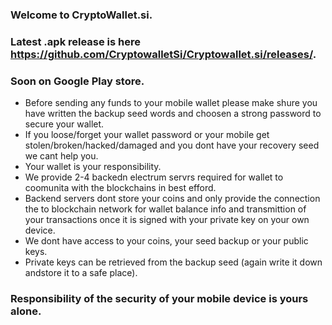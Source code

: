### Welcome to CryptoWallet.si. 

### Latest .apk release is here https://github.com/CryptowalletSi/Cryptowallet.si/releases/. 

### Soon on Google Play store. 

- Before sending any funds to your mobile wallet please make shure you have written the backup seed words and choosen a strong password to secure your wallet. 
- If you loose/forget your wallet password or your mobile get stolen/broken/hacked/damaged and you dont have your recovery seed we cant help you. 
- Your wallet is your responsibility. 
- We provide 2-4 backedn electrum servrs required for wallet to coomunita with the blockchains in best efford. 
- Backend servers dont store your coins and only provide the connection the to blockchain network for wallet balance info and transmittion of your transactions once it is  signed with your private key on your own device. 
- We dont have access to your coins, your seed backup or your public keys. 
- Private keys can be retrieved from the backup seed (again write it down andstore it to a safe place). 

### Responsibility of the security of your mobile device is yours alone.
